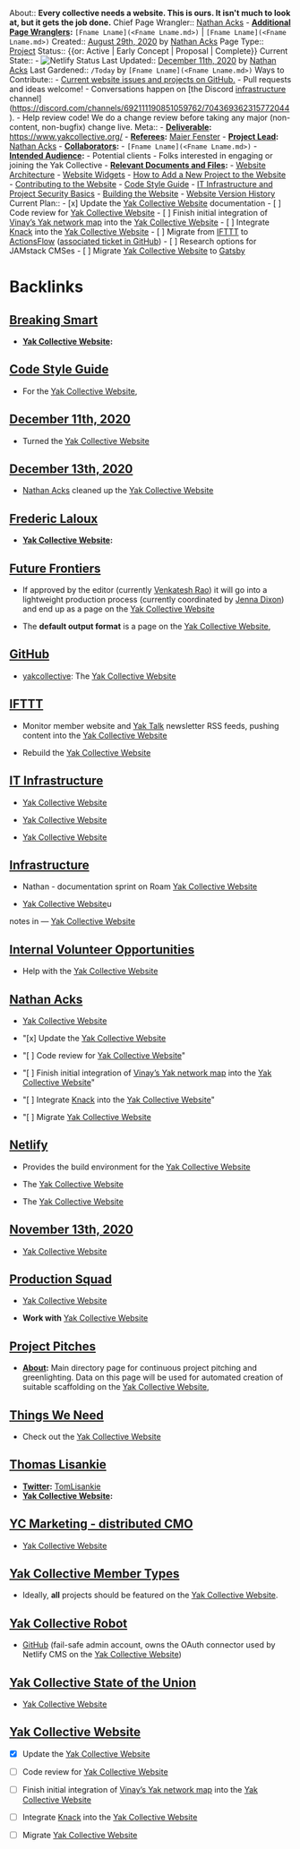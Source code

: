 About:: __Every collective needs a website. This is ours. It isn't much to look at, but it gets the job done.__
Chief Page Wrangler:: [Nathan Acks](<Nathan Acks.md>)
    - **[Additional Page Wranglers](<Additional Page Wranglers.md>):** `[Fname Lname](<Fname Lname.md>)` | `[Fname Lname](<Fname Lname.md>)`
Created:: [August 29th, 2020](<August 29th, 2020.md>) by [Nathan Acks](<Nathan Acks.md>)
Page Type:: [Project](<Project.md>)
Status:: {{or: Active | Early Concept | Proposal | Complete}}
Current State:: 
    - ![Netlify Status](https://api.netlify.com/api/v1/badges/943ff646-41b6-4b4b-ab86-a891698c72c7/deploy-status)
Last Updated:: [December 11th, 2020](<December 11th, 2020.md>) by [Nathan Acks](<Nathan Acks.md>)
Last Gardened:: `/Today` by `[Fname Lname](<Fname Lname.md>)`
Ways to Contribute::
    - [Current website issues and projects on GitHub.](https://github.com/The-Yak-Collective/yakcollective/issues)
    - Pull requests and ideas welcome!
        - Conversations happen on [the Discord [infrastructure](<infrastructure.md>) channel](https://discord.com/channels/692111190851059762/704369362315772044).
    - Help review code! We do a change review before taking any major (non-content, non-bugfix) change live.
Meta::
    - **[Deliverable](<Deliverable.md>):** https://www.yakcollective.org/
    - **[Referees](<Referees.md>):** [Maier Fenster](<Maier Fenster.md>)
    - **[Project Lead](<Project Lead.md>):** [Nathan Acks](<Nathan Acks.md>)
    - **[Collaborators](<Collaborators.md>):**
        - `[Fname Lname](<Fname Lname.md>)`
    - **[Intended Audience](<Intended Audience.md>):**
        - Potential clients
        - Folks interested in engaging or joining the Yak Collective
    - **[Relevant Documents and Files](<Relevant Documents and Files.md>):**
        - [Website Architecture](<Website Architecture.md>)
            - [Website Widgets](<Website Widgets.md>)
            - [How to Add a New Project to the Website](<How to Add a New Project to the Website.md>)
        - [Contributing to the Website](<Contributing to the Website.md>)
            - [Code Style Guide](<Code Style Guide.md>)
            - [IT Infrastructure and Project Security Basics](<IT Infrastructure and Project Security Basics.md>)
            - [Building the Website](<Building the Website.md>)
        - [Website Version History](<Website Version History.md>)
Current Plan::
    - [x] Update the [Yak Collective Website](<Yak Collective Website.md>) documentation
    - [ ] Code review for [Yak Collective Website](<Yak Collective Website.md>)
    - [ ] Finish initial integration of [Vinay’s Yak network map](https://dataingestor.github.io/yakmap1/network/) into the [Yak Collective Website](<Yak Collective Website.md>)
    - [ ] Integrate [Knack](<Knack.md>) into the [Yak Collective Website](<Yak Collective Website.md>)
    - [ ] Migrate from [IFTTT](https://ifttt.com/) to [ActionsFlow](https://github.com/actionsflow/actionsflow) ([associated ticket in GitHub](https://github.com/The-Yak-Collective/yakcollective/issues/19))
    - [ ] Research options for JAMstack CMSes
    - [ ] Migrate [Yak Collective Website](<Yak Collective Website.md>) to [Gatsby](https://www.gatsbyjs.com/)

# Backlinks
## [Breaking Smart](<Breaking Smart.md>)
- **[Yak Collective Website](<Yak Collective Website.md>):**

## [Code Style Guide](<Code Style Guide.md>)
- For the [Yak Collective Website](<Yak Collective Website.md>),

## [December 11th, 2020](<December 11th, 2020.md>)
- Turned the [Yak Collective Website](<Yak Collective Website.md>)

## [December 13th, 2020](<December 13th, 2020.md>)
- [Nathan Acks](<Nathan Acks.md>) cleaned up the [Yak Collective Website](<Yak Collective Website.md>)

## [Frederic Laloux](<Frederic Laloux.md>)
- **[Yak Collective Website](<Yak Collective Website.md>):**

## [Future Frontiers](<Future Frontiers.md>)
- If approved by the editor (currently [Venkatesh Rao](<Venkatesh Rao.md>)) it will go into a lightweight production process (currently coordinated by [Jenna Dixon](<Jenna Dixon.md>)) and end up as a page on the [Yak Collective Website](<Yak Collective Website.md>)

- The **default output format** is a page on the [Yak Collective Website](<Yak Collective Website.md>),

## [GitHub](<GitHub.md>)
- [yakcollective](https://github.com/The-Yak-Collective/yakcollective): The [Yak Collective Website](<Yak Collective Website.md>)

## [IFTTT](<IFTTT.md>)
- Monitor member website and [Yak Talk](<Yak Talk.md>) newsletter RSS feeds, pushing content into the [Yak Collective Website](<Yak Collective Website.md>)

- Rebuild the [Yak Collective Website](<Yak Collective Website.md>)

## [IT Infrastructure](<IT Infrastructure.md>)
- [Yak Collective Website](<Yak Collective Website.md>)

- [Yak Collective Website](<Yak Collective Website.md>)

- [Yak Collective Website](<Yak Collective Website.md>)

## [Infrastructure](<Infrastructure.md>)
- Nathan - documentation sprint on Roam  [Yak Collective Website](<Yak Collective Website.md>)

- [Yak Collective Website](<Yak Collective Website.md>)u

notes in — [Yak Collective Website](<Yak Collective Website.md>)

## [Internal Volunteer Opportunities](<Internal Volunteer Opportunities.md>)
- Help with the [Yak Collective Website](<Yak Collective Website.md>)

## [Nathan Acks](<Nathan Acks.md>)
- [Yak Collective Website](<Yak Collective Website.md>)

- "[x] Update the [Yak Collective Website](<Yak Collective Website.md>)

- "[ ] Code review for [Yak Collective Website](<Yak Collective Website.md>)"

- "[ ] Finish initial integration of [Vinay’s Yak network map](https://dataingestor.github.io/yakmap1/network/) into the [Yak Collective Website](<Yak Collective Website.md>)"

- "[ ] Integrate [Knack](<Knack.md>) into the [Yak Collective Website](<Yak Collective Website.md>)"

- "[ ] Migrate [Yak Collective Website](<Yak Collective Website.md>)

## [Netlify](<Netlify.md>)
- Provides the build environment for the [Yak Collective Website](<Yak Collective Website.md>)

- The [Yak Collective Website](<Yak Collective Website.md>)

- The [Yak Collective Website](<Yak Collective Website.md>)

## [November 13th, 2020](<November 13th, 2020.md>)
- [Yak Collective Website](<Yak Collective Website.md>)

## [Production Squad](<Production Squad.md>)
- [Yak Collective Website](<Yak Collective Website.md>)

- __Work with__ [Yak Collective Website](<Yak Collective Website.md>)

## [Project Pitches](<Project Pitches.md>)
- **[About](<About.md>):** Main directory page for continuous project pitching and greenlighting. Data on this page will be used for automated creation of suitable scaffolding on the [Yak Collective Website](<Yak Collective Website.md>),

## [Things We Need](<Things We Need.md>)
- Check out the [Yak Collective Website](<Yak Collective Website.md>)

## [Thomas Lisankie](<Thomas Lisankie.md>)
- **[Twitter](<Twitter.md>):** [TomLisankie](https://twitter.com/TomLisankie)
- **[Yak Collective Website](<Yak Collective Website.md>):**

## [YC Marketing - distributed CMO](<YC Marketing - distributed CMO.md>)
- [Yak Collective Website](<Yak Collective Website.md>)

## [Yak Collective Member Types](<Yak Collective Member Types.md>)
- Ideally, __all__ projects should be featured on the [Yak Collective Website](<Yak Collective Website.md>).

## [Yak Collective Robot](<Yak Collective Robot.md>)
- [GitHub](<GitHub.md>) (fail-safe admin account, owns the OAuth connector used by Netlify CMS on the [Yak Collective Website](<Yak Collective Website.md>))

## [Yak Collective State of the Union](<Yak Collective State of the Union.md>)
- [Yak Collective Website](<Yak Collective Website.md>)

## [Yak Collective Website](<Yak Collective Website.md>)
- [x] Update the [Yak Collective Website](<Yak Collective Website.md>)

- [ ] Code review for [Yak Collective Website](<Yak Collective Website.md>)

- [ ] Finish initial integration of [Vinay’s Yak network map](https://dataingestor.github.io/yakmap1/network/) into the [Yak Collective Website](<Yak Collective Website.md>)

- [ ] Integrate [Knack](<Knack.md>) into the [Yak Collective Website](<Yak Collective Website.md>)

- [ ] Migrate [Yak Collective Website](<Yak Collective Website.md>)

